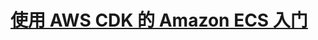 # [使用 AWS CDK 的 Amazon ECS 入门](https://docs.aws.amazon.com/zh_cn/AmazonECS/latest/developerguide/tutorial-ecs-web-server-cdk.html)

